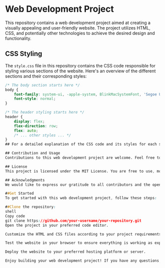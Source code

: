 # Web Development Project

This repository contains a web development project aimed at creating a visually appealing and user-friendly website. The project utilizes HTML, CSS, and potentially other technologies to achieve the desired design and functionality.

## CSS Styling

The `style.css` file in this repository contains the CSS code responsible for styling various sections of the website. Here's an overview of the different sections and their corresponding styles:

```css
/* The body section starts here */
body {
    font-family: system-ui, -apple-system, BlinkMacSystemFont, 'Segoe UI', Roboto, Oxygen, Ubuntu, Cantarell, 'Open Sans', 'Helvetica Neue', sans-serif;
    font-style: normal;
}

/* The header styling starts here */
header {
    display: flex;
    flex-direction: row;
    flex: auto;
    /* ... other styles ... */
}
## For a detailed explanation of the CSS code and its styles for each section, please refer to the style.css file.

## Contribution and Usage
Contributions to this web development project are welcome. Feel free to fork the repository, make modifications, and submit pull requests with your improvements. You can also use this project as a starting point for your own web development endeavors.

## License
This project is licensed under the MIT License. You are free to use, modify, and distribute the code in accordance with the terms of the license.

## Acknowledgments
We would like to express our gratitude to all contributors and the open-source community for their support and contributions to this project.

##Get Started
To get started with this web development project, follow these steps:

##Clone the repository:
shell
Copy code
git clone https://github.com/your-username/your-repository.git
Open the project in your preferred code editor.

Customize the HTML and CSS files according to your project requirements.

Test the website in your browser to ensure everything is working as expected.

Deploy the website to your preferred hosting platform or server.

Enjoy building your web development project! If you have any questions, feel free to reach out to the project contributors or refer to the documentation provided.
